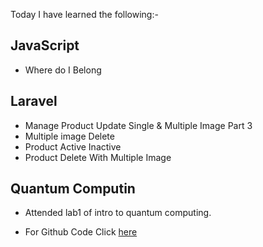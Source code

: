 Today I have learned the following:-

## JavaScript 
- Where do I Belong

## Laravel
- Manage Product Update Single & Multiple Image Part 3
- Multiple image Delete
- Product Active Inactive
- Product Delete With Multiple Image

## Quantum Computin
- Attended lab1 of intro to quantum computing.

* For Github Code Click [here]()